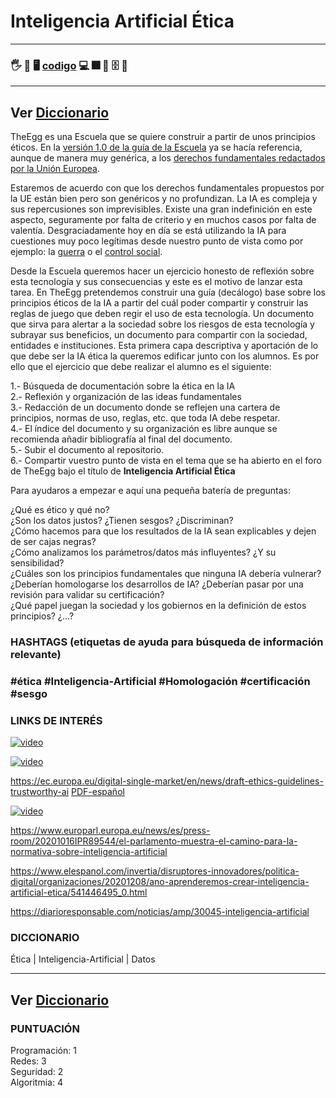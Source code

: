 # Inteligencia Artificial Ética

---
### 🖐️ 👷 🖥️ [codigo](./) 💻 🎆 📁 🗄️ 📂
---
Ver [Diccionario](../diccionario/README.md)
---



TheEgg es una Escuela que se quiere construir a partir de unos principios éticos. En la [versión 1.0 de la guía de la Escuela](http://theegg.ai/pdf/The_Egg_guia_cast.pdf) ya se hacía referencia, aunque de manera muy genérica, a los [derechos fundamentales redactados por la Unión Europea](https://ec.europa.eu/digital-single-market/en/news/draft-ethics-guidelines-trustworthy-ai).

Estaremos de acuerdo con que los derechos fundamentales propuestos por la UE están bien pero son genéricos y no profundizan. La IA es compleja y sus repercusiones son imprevisibles. Existe una gran indefinición en este aspecto, seguramente por falta de criterio y en muchos casos por falta de valentía. Desgraciadamente hoy en día se está utilizando la IA para cuestiones muy poco legítimas desde nuestro punto de vista como por ejemplo: la [guerra](https://techcetera.co/como-inteligencia-artificial-cambia-metodos-de-guerra/) o el [control social](https://www.elsaltodiario.com/control-social/tecnologia-control-social-basada-inteligencia-artificial-presente-75-paises).

Desde la Escuela queremos hacer un ejercicio honesto de reflexión sobre esta tecnología y sus consecuencias y este es el motivo de lanzar esta tarea. En TheEgg pretendemos construir una guía (decálogo) base sobre los principios éticos de la IA a partir del cuál poder compartir y construir las reglas de juego que deben regir el uso de esta tecnología. Un documento que sirva para alertar a la sociedad sobre los riesgos de esta tecnología y subrayar sus beneficios, un documento para compartir con la sociedad, entidades e instituciones. Esta primera capa descriptiva y aportación de lo que debe ser la IA ética la queremos edificar junto con los alumnos. Es por ello que el ejercicio que debe realizar el alumno es el siguiente:  

1.- Búsqueda de documentación sobre la ética en la IA  
2.- Reflexión y organización de las ideas fundamentales  
3.- Redacción de un documento donde se reflejen una cartera de principios, normas de uso, reglas, etc. que toda IA debe respetar.  
4.- El índice del documento y su organización es libre aunque se recomienda añadir bibliografía al final del documento.  
5.- Subir el documento al repositorio.  
6.- Compartir vuestro punto de vista en el tema que se ha abierto en el foro de TheEgg bajo el título de
**Inteligencia Artificial Ética**  

Para ayudaros a empezar e aquí una pequeña batería de preguntas:   

¿Qué es ético y qué no?  
¿Son los datos justos? ¿Tienen sesgos? ¿Discriminan?  
¿Cómo hacemos para que los resultados de la IA sean explicables y dejen de ser cajas negras?  
¿Cómo analizamos los parámetros/datos más influyentes? ¿Y su sensibilidad?  
¿Cuáles son los principios fundamentales que ninguna IA debería vulnerar?  
¿Deberían homologarse los desarrollos de IA? ¿Deberían pasar por una revisión para validar su certificación?  
¿Qué papel juegan la sociedad y los gobiernos en la definición de estos principios? ¿...?  

### HASHTAGS (etiquetas de ayuda para búsqueda de información relevante)

### #ética #Inteligencia-Artificial #Homologación #certificación #sesgo

### LINKS DE INTERÉS  

[![video](https://res.cloudinary.com/marcomontalbano/image/upload/v1625736833/video_to_markdown/images/youtube--sHVwwriaT6k-c05b58ac6eb4c4700831b2b3070cd403.jpg)](https://www.youtube.com/watch?v=sHVwwriaT6k "video") 

[![video](https://res.cloudinary.com/marcomontalbano/image/upload/v1625736877/video_to_markdown/images/youtube--QWFUaDfg0Ks-c05b58ac6eb4c4700831b2b3070cd403.jpg)](https://www.youtube.com/watch?v=QWFUaDfg0Ks "video")  

https://ec.europa.eu/digital-single-market/en/news/draft-ethics-guidelines-trustworthy-ai [PDF-español](https://ec.europa.eu/newsroom/dae/document.cfm?doc_id=57095)

[![video](https://res.cloudinary.com/marcomontalbano/image/upload/v1625736918/video_to_markdown/images/youtube--04HBrWW-x1A-c05b58ac6eb4c4700831b2b3070cd403.jpg)](https://www.youtube.com/watch?v=04HBrWW-x1A   "video")

https://www.europarl.europa.eu/news/es/press-room/20201016IPR89544/el-parlamento-muestra-el-camino-para-la-normativa-sobre-inteligencia-artificial  

https://www.elespanol.com/invertia/disruptores-innovadores/politica-digital/organizaciones/20201208/ano-aprenderemos-crear-inteligencia-artificial-etica/541446495_0.html   

https://diarioresponsable.com/noticias/amp/30045-inteligencia-artificial  
  

### DICCIONARIO  

Ética | Inteligencia-Artificial | Datos 

---
Ver [Diccionario](../diccionario/README.md)
---

### PUNTUACIÓN  

Programación: 1  
Redes: 3  
Seguridad: 2  
Algoritmia: 4  